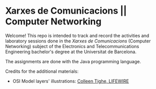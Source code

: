 # Xarxes de Comunicacions || Computer Networking

Welcome! This repo is intended to track and record the activities and laboratory sessions done in the *Xarxes de Comunicacions* (Computer Networking) subject of the Electronics and Telecommunications Engineering bachelor's degree at the Universitat de Barcelona.

The assignments are done with the Java programming language.

Credits for the additional materials:
- OSI Model layers' illustrations: [Colleen Tighe, LIFEWIRE](https://www.lifewire.com/layers-of-the-osi-model-illustrated-818017)
